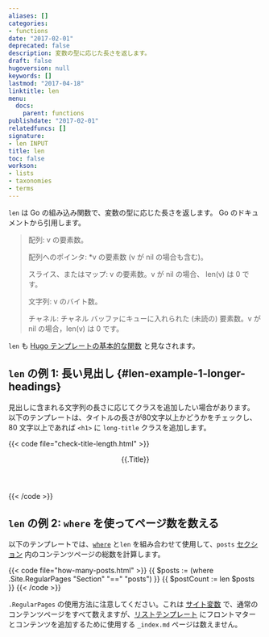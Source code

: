 ```yaml
---
aliases: []
categories:
- functions
date: "2017-02-01"
deprecated: false
description: 変数の型に応じた長さを返します。
draft: false
hugoversion: null
keywords: []
lastmod: "2017-04-18"
linktitle: len
menu:
  docs:
    parent: functions
publishdate: "2017-02-01"
relatedfuncs: []
signature:
- len INPUT
title: len
toc: false
workson:
- lists
- taxonomies
- terms
---
```


`len` は Go の組み込み関数で、変数の型に応じた長さを返します。 Go のドキュメントから引用します。

> 配列: v の要素数。
>
> 配列へのポインタ: *v の要素数 (v が nil の場合も含む)。
>
> スライス、またはマップ: v の要素数。v が nil の場合、 len(v) は 0 です。
>
> 文字列: v のバイト数。
>
> チャネル: チャネル バッファにキューに入れられた (未読の) 要素数。v が nil の場合，len(v) は 0 です。

`len` も [Hugo テンプレートの基本的な関数][fundamental function for Hugo templating] と見なされます。

## `len` の例 1: 長い見出し {#len-example-1-longer-headings}

見出しに含まれる文字列の長さに応じてクラスを追加したい場合があります。 以下のテンプレートは、タイトルの長さが80文字以上かどうかをチェックし、80 文字以上であれば `<h1>` に `long-title` クラスを追加します。

{{< code file="check-title-length.html" >}}
<header>
    <h1{{if gt (len .Title) 80}} class="long-title"{{end}}>{{.Title}}</h1>
</header>
{{< /code >}}

## `len` の例 2: `where` を使ってページ数を数える

以下のテンプレートでは、[`where`][] と`len` を組み合わせて使用して、`posts` [セクション][section] 内のコンテンツページの総数を計算します。

{{< code file="how-many-posts.html" >}}
{{ $posts := (where .Site.RegularPages "Section" "==" "posts") }}
{{ $postCount := len $posts }}
{{< /code >}}

`.RegularPages` の使用方法に注意してください。これは [サイト変数][site variable] で、通常のコンテンツページをすべて数えますが、[リストテンプレート][list templates] にフロントマターとコンテンツを追加するために使用する `_index.md` ページは数えません。


[fundamental function for Hugo templating]: /templates/introduction/
[list templates]: /templates/lists/
[section]: /content-management/sections/
[site variable]: /variables/site/
[`where`]: /functions/where/

